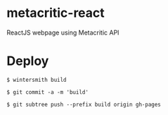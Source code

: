 # metacritic-react

ReactJS webpage using Metacritic API


# Deploy

    $ wintersmith build

    $ git commit -a -m 'build'

    $ git subtree push --prefix build origin gh-pages